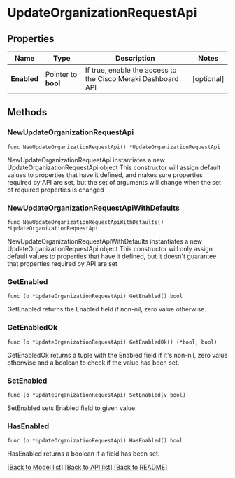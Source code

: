 # UpdateOrganizationRequestApi

## Properties

Name | Type | Description | Notes
------------ | ------------- | ------------- | -------------
**Enabled** | Pointer to **bool** | If true, enable the access to the Cisco Meraki Dashboard API | [optional] 

## Methods

### NewUpdateOrganizationRequestApi

`func NewUpdateOrganizationRequestApi() *UpdateOrganizationRequestApi`

NewUpdateOrganizationRequestApi instantiates a new UpdateOrganizationRequestApi object
This constructor will assign default values to properties that have it defined,
and makes sure properties required by API are set, but the set of arguments
will change when the set of required properties is changed

### NewUpdateOrganizationRequestApiWithDefaults

`func NewUpdateOrganizationRequestApiWithDefaults() *UpdateOrganizationRequestApi`

NewUpdateOrganizationRequestApiWithDefaults instantiates a new UpdateOrganizationRequestApi object
This constructor will only assign default values to properties that have it defined,
but it doesn't guarantee that properties required by API are set

### GetEnabled

`func (o *UpdateOrganizationRequestApi) GetEnabled() bool`

GetEnabled returns the Enabled field if non-nil, zero value otherwise.

### GetEnabledOk

`func (o *UpdateOrganizationRequestApi) GetEnabledOk() (*bool, bool)`

GetEnabledOk returns a tuple with the Enabled field if it's non-nil, zero value otherwise
and a boolean to check if the value has been set.

### SetEnabled

`func (o *UpdateOrganizationRequestApi) SetEnabled(v bool)`

SetEnabled sets Enabled field to given value.

### HasEnabled

`func (o *UpdateOrganizationRequestApi) HasEnabled() bool`

HasEnabled returns a boolean if a field has been set.


[[Back to Model list]](../README.md#documentation-for-models) [[Back to API list]](../README.md#documentation-for-api-endpoints) [[Back to README]](../README.md)


